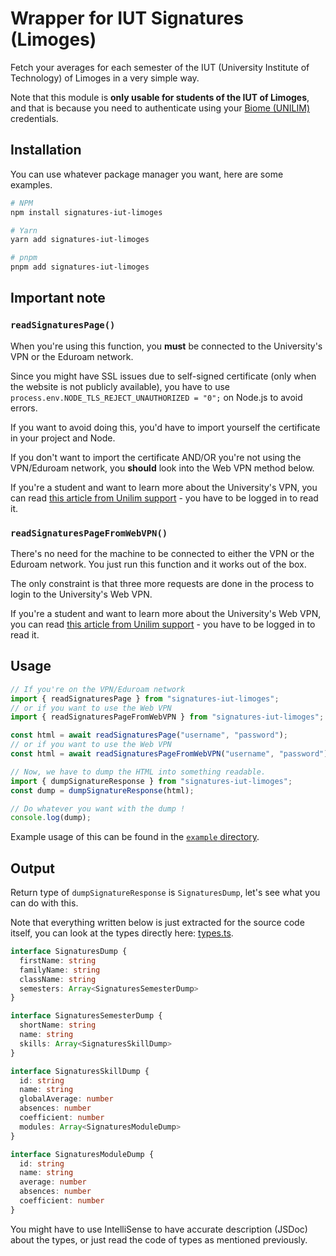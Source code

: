 # Wrapper for IUT Signatures (Limoges)

Fetch your averages for each semester of the IUT (University Institute of Technology) of Limoges in a very simple way.

Note that this module is **only usable for students of the IUT of Limoges**, and that is because you need to authenticate using your [Biome (UNILIM)](https://biome.unilim.fr) credentials.

## Installation

You can use whatever package manager you want, here are some examples.

```bash
# NPM
npm install signatures-iut-limoges

# Yarn
yarn add signatures-iut-limoges

# pnpm
pnpm add signatures-iut-limoges
```

## Important note

### `readSignaturesPage()`

When you're using this function, you **must** be connected to the University's VPN or the Eduroam network.

Since you might have SSL issues due to self-signed certificate (only when the website is not publicly available), you have to use `process.env.NODE_TLS_REJECT_UNAUTHORIZED = "0";` on Node.js to avoid errors.

If you want to avoid doing this, you'd have to import yourself the certificate in your project and Node.

If you don't want to import the certificate AND/OR you're not using the VPN/Eduroam network, you **should** look into the Web VPN method below.

If you're a student and want to learn more about the University's VPN, you can read [this article from Unilim support](https://support.unilim.fr/reseau/acces-vpn/service-vpn-de-luniversite-de-limoges-2/) - you have to be logged in to read it.

### `readSignaturesPageFromWebVPN()`

There's no need for the machine to be connected to either the VPN or the Eduroam network.
You just run this function and it works out of the box.

The only constraint is that three more requests are done in the process to login to the University's Web VPN.

If you're a student and want to learn more about the University's Web VPN, you can read [this article from Unilim support](https://support.unilim.fr/reseau/acces-vpn/portail-web-vpn/) - you have to be logged in to read it.

## Usage

```typescript
// If you're on the VPN/Eduroam network
import { readSignaturesPage } from "signatures-iut-limoges";
// or if you want to use the Web VPN
import { readSignaturesPageFromWebVPN } from "signatures-iut-limoges";

const html = await readSignaturesPage("username", "password");
// or if you want to use the Web VPN
const html = await readSignaturesPageFromWebVPN("username", "password");

// Now, we have to dump the HTML into something readable.
import { dumpSignatureResponse } from "signatures-iut-limoges";
const dump = dumpSignatureResponse(html);

// Do whatever you want with the dump !
console.log(dump);
```

Example usage of this can be found in the [`example` directory](./example/).

## Output

Return type of `dumpSignatureResponse` is `SignaturesDump`, let's see what you can do with this.

Note that everything written below is just extracted for the source code itself, you can look at the types directly here: [types.ts](./src/types.ts).

```typescript
interface SignaturesDump {
  firstName: string
  familyName: string
  className: string
  semesters: Array<SignaturesSemesterDump>
}

interface SignaturesSemesterDump {
  shortName: string
  name: string
  skills: Array<SignaturesSkillDump>
}

interface SignaturesSkillDump {
  id: string
  name: string
  globalAverage: number
  absences: number
  coefficient: number
  modules: Array<SignaturesModuleDump>
}

interface SignaturesModuleDump {
  id: string
  name: string
  average: number
  absences: number
  coefficient: number
}
```

You might have to use IntelliSense to have accurate description (JSDoc) about the types, or just read the code of types as mentioned previously.
